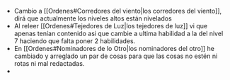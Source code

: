 - Cambio a [[Ordenes#Corredores del viento|los corredores del viento]], dirá que actualmente los niveles altos están nivelados
- Al releer [[Ordenes#Tejedores de Luz|los tejedores de luz]] vi que apenas tenían contenido asi que cambie a ultima habilidad a la del nivel 7 haciendo que falta poner 2 habilidades.
- En [[Ordenes#Nominadores de lo Otro|los nominadores del otro]] he cambiado y arreglado un par de cosas para que las cosas no estén ni rotas ni mal redactadas.
- 